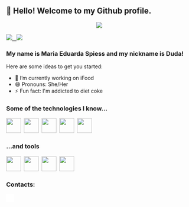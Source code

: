 ## 👋 Hello! Welcome to my Github profile.
<p align="center">
    <img src="https://github.com/MariaEduardaSpiess/MariaEduardaSpiess/blob/output/github-contribution-grid-snake.svg">
</p>

<a href="https://github.com/MariaEduardaSpiess">
  <img height="180em" src="https://github-readme-stats.vercel.app/api/top-langs/?username=MariaEduardaSpiess&layout=compact&langs_count=7&theme=dracula"/>&nbsp;&nbsp;
  <img height="180em" src="https://github-readme-stats.vercel.app/api?username=MariaEduardaSpiess&show_icons=true&theme=dracula&include_all_commits=true&count_private=true"/>
</a>

### My name is Maria Eduarda Spiess and my nickname is Duda!

Here are some ideas to get you started:
- 🔭 I’m currently working on iFood
- 😄 Pronouns: She/Her
- ⚡ Fun fact: I'm addicted to diet coke

### Some of the technologies I know...
<img src="https://cdn.jsdelivr.net/gh/devicons/devicon/icons/go/go-original.svg" width="40" height="40"/>&nbsp;&nbsp;<img src="https://cdn.jsdelivr.net/gh/devicons/devicon/icons/amazonwebservices/amazonwebservices-original.svg" width="40" height="40"/>&nbsp;&nbsp;<img src="https://cdn.jsdelivr.net/gh/devicons/devicon/icons/kubernetes/kubernetes-plain.svg" width="40" height="40"/>&nbsp;&nbsp;<img src="https://cdn.jsdelivr.net/gh/devicons/devicon/icons/docker/docker-plain-wordmark.svg" width="40" height="40"/>&nbsp;&nbsp;<img src="https://cdn.jsdelivr.net/gh/devicons/devicon/icons/postgresql/postgresql-original.svg" width="40" height="40"/>

### ...and tools
<img src="https://cdn.jsdelivr.net/gh/devicons/devicon/icons/grafana/grafana-original.svg" width="40" height="40"/>&nbsp;&nbsp;<img src="https://cdn.jsdelivr.net/gh/devicons/devicon/icons/intellij/intellij-original.svg" width="40" height="40"/>&nbsp;&nbsp;<img src="https://cdn.jsdelivr.net/gh/devicons/devicon/icons/slack/slack-original.svg" width="40" height="40"/>&nbsp;&nbsp;<img src="https://cdn.jsdelivr.net/gh/devicons/devicon/icons/vscode/vscode-original.svg" width="40" height="40"/>

### Contacts:
<a href="https://www.linkedin.com/in/maria-eduarda-spiess" target="_blank"><img align="left" alt="LinkedIn" width="22px" src="https://github.com/Aakarsh-B/trying-repos/blob/master/linkedin.svg" />
